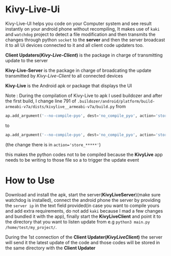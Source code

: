 # Kivy-Live-Ui

Kivy-Live-UI helps you code on your Computer system and see result instantly on your android phone without recompiling, It makes use of `kaki` and `watchdog` project to detect a file modification and then transmits the changes through python `socket` to the **server** and then the server broadcast it to all Ui devices connected to it and all client code updaters too.

**Client Updaters(*Kivy-Live-Client*)** is the package in charge of transmitting update to the server

**Kivy-Live-Server** is the package in charge of broadcating the update transmitted by *Kivy-Live-Client* to all connected devices

**Kivy-Live** is the Android apk or package that displays the UI

Note
: During the compilation of Kivy-Live to apk I used buildozer and after the first build, I change line 791 of `.buildozer/android/platform/build-armeabi-v7a/dists/kivylive__armeabi-v7a/build.py` 
from 
```python
ap.add_argument('--no-compile-pyo', dest='no_compile_pyo', action='store_true', help='Do not optimise .py files to .pyo.')
```

to

```python
ap.add_argument('--no-compile-pyo', dest='no_compile_pyo', action='store_false', help='Do not optimise .py files to .pyo.')
```

(the change there is in `action='store_*****'`)

this makes the python codes not to be compiled because the **KivyLive** app needs to be writing to those file so a to trigger the update event


# How to Use

Download and install the apk, start the server(**KivyLiveServer**)(make sure watchdog is installed), connect the android phone the server by providing the `server ip` in the text field provided(in case you want to compile yours and add extra requirements, do not add `kaki` because I mad a few changes and bundled it with the app), finally start the **KivyLiveClient** and point it to the directory that you want to listen update from e.g `python3 main.py /home/test/my_project/`.

During the 1st connection of the **Client Updater(*KivyLiveClient*)** the server will send it the latest update of the code and those codes will be stored in the same directory with the **Client Updater**

